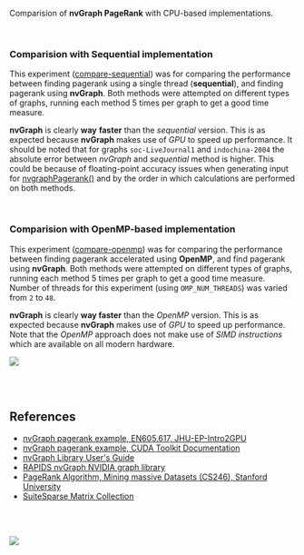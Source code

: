 Comparision of **nvGraph PageRank** with CPU-based implementations.

<br>


### Comparision with Sequential implementation

This experiment ([compare-sequential]) was for comparing the performance between
finding pagerank using a single thread (**sequential**), and finding pagerank
using **nvGraph**. Both methods were attempted on different types of graphs,
running each method 5 times per graph to get a good time measure.

**nvGraph** is clearly **way** **faster** than the *sequential* version. This is
as expected because **nvGraph** makes use of *GPU* to speed up performance. It
should be noted that for graphs `soc-LiveJournal1` and `indochina-2004` the
absolute error between *nvGraph* and *sequential* method is higher. This could
be because of floating-point accuracy issues when generating input for
[nvgraphPagerank()] and by the order in which calculations are performed on both
methods.

[compare-sequential]: https://github.com/puzzlef/pagerank-nvgraph/tree/compare-sequential

<br>


### Comparision with OpenMP-based implementation

This experiment ([compare-openmp]) was for comparing the performance between
finding pagerank accelerated using **OpenMP**, and find pagerank using
**nvGraph**. Both methods were attempted on different types of graphs, running
each method 5 times per graph to get a good time measure. Number of threads for
this experiment (using `OMP_NUM_THREADS`) was varied from `2` to `48`.

**nvGraph** is clearly **way faster** than the *OpenMP* version. This is as
expected because **nvGraph** makes use of *GPU* to speed up performance. Note
that the *OpenMP* approach does not make use of *SIMD instructions* which are
available on all modern hardware.

[![](https://i.imgur.com/bFwKlkB.gif)][sheets]

[compare-openmp]: https://github.com/puzzlef/pagerank-nvgraph/tree/compare-openmp

<br>
<br>


## References

- [nvGraph pagerank example, EN605.617, JHU-EP-Intro2GPU](https://github.com/JHU-EP-Intro2GPU/EN605.617/blob/master/module9/nvgraph_examples/nvgraph_Pagerank.cpp)
- [nvGraph pagerank example, CUDA Toolkit Documentation](https://docs.nvidia.com/cuda/archive/10.0/nvgraph/index.html#nvgraph-pagerank-example)
- [nvGraph Library User's Guide](https://docs.nvidia.com/cuda/archive/10.1/pdf/nvGRAPH_Library.pdf)
- [RAPIDS nvGraph NVIDIA graph library][nvGraph]
- [PageRank Algorithm, Mining massive Datasets (CS246), Stanford University](https://www.youtube.com/watch?v=ke9g8hB0MEo)
- [SuiteSparse Matrix Collection]

<br>
<br>


[![](https://i.imgur.com/WKtzdoh.jpg)](https://www.youtube.com/watch?v=tIybKX2NKeo)


[Prof. Dip Sankar Banerjee]: https://sites.google.com/site/dipsankarban/
[Prof. Kishore Kothapalli]: https://cstar.iiit.ac.in/~kkishore/
[SuiteSparse Matrix Collection]: https://suitesparse-collection-website.herokuapp.com
[nvGraph]: https://github.com/rapidsai/nvgraph
[nvgraphPagerank()]: https://docs.nvidia.com/cuda/archive/10.0/nvgraph/index.html#function-nvgraphpagerank
[charts]: https://photos.app.goo.gl/3KHG4VgGQz3vK8yg8
[sheets]: https://docs.google.com/spreadsheets/d/1fzCIqNjLQguzfpWXUZRR3DknqEwwyFW5hMsgP4TFRwM/edit?usp=sharing

